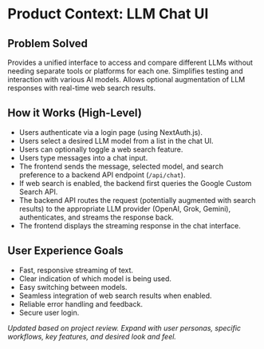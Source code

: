 # Product Context: LLM Chat UI

## Problem Solved

Provides a unified interface to access and compare different LLMs without needing separate tools or platforms for each one. Simplifies testing and interaction with various AI models. Allows optional augmentation of LLM responses with real-time web search results.

## How it Works (High-Level)

-   Users authenticate via a login page (using NextAuth.js).
-   Users select a desired LLM model from a list in the chat UI.
-   Users can optionally toggle a web search feature.
-   Users type messages into a chat input.
-   The frontend sends the message, selected model, and search preference to a backend API endpoint (`/api/chat`).
-   If web search is enabled, the backend first queries the Google Custom Search API.
-   The backend API routes the request (potentially augmented with search results) to the appropriate LLM provider (OpenAI, Grok, Gemini), authenticates, and streams the response back.
-   The frontend displays the streaming response in the chat interface.

## User Experience Goals

-   Fast, responsive streaming of text.
-   Clear indication of which model is being used.
-   Easy switching between models.
-   Seamless integration of web search results when enabled.
-   Reliable error handling and feedback.
-   Secure user login.

_Updated based on project review. Expand with user personas, specific workflows, key features, and desired look and feel._ 